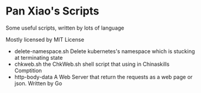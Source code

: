 # Pan Xiao's Scripts

Some useful scripts, written by lots of language

Mostly licensed by MIT License

- delete-namespace.sh  Delete kubernetes's namespace which is stucking at terminating state
- chkweb.sh            the ChkWeb.sh shell script that using in Chinaskills Comptition
- http-body-data       A Web Server that return the requests as a web page or json. Written by Go
